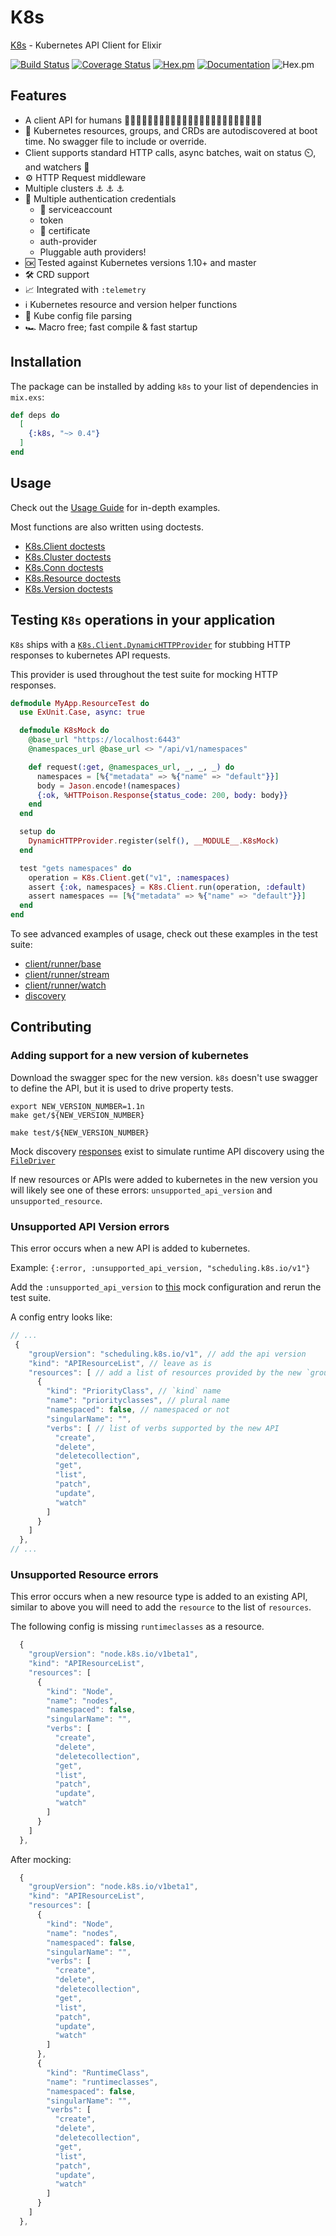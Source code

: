 # K8s

[K8s](https://hexdocs.pm/k8s/readme.html) - Kubernetes API Client for Elixir

[![Build Status](https://travis-ci.org/coryodaniel/k8s.svg?branch=master)](https://travis-ci.org/coryodaniel/k8s)
[![Coverage Status](https://coveralls.io/repos/github/coryodaniel/k8s/badge.svg?branch=master)](https://coveralls.io/github/coryodaniel/k8s?branch=master)
[![Hex.pm](http://img.shields.io/hexpm/v/k8s.svg?style=flat)](https://hex.pm/packages/k8s)
[![Documentation](https://img.shields.io/badge/documentation-on%20hexdocs-green.svg)](https://hexdocs.pm/k8s/)
![Hex.pm](https://img.shields.io/hexpm/l/k8s.svg?style=flat)

## Features

* A client API for humans 👩🏼🧑👩🏻👩🏽👩🏾🧑🏻🧑🏽👩👨🧑🧑🏾👨🏼👨🏾👨🏿
* 🔮 Kubernetes resources, groups, and CRDs are autodiscovered at boot time. No swagger file to include or override.
* Client supports standard HTTP calls, async batches, wait on status ⏲️, and watchers 👀
* ⚙️ HTTP Request middleware
* Multiple clusters ⚓ ⚓ ⚓
* 🔐 Multiple authentication credentials
  * 🤖 serviceaccount
  * token
  * 📜 certificate
  * auth-provider
  * Pluggable auth providers!
* 🆗 Tested against Kubernetes versions 1.10+ and master
* 🛠️ CRD support
* 📈 Integrated with `:telemetry`
* ℹ️ Kubernetes resource and version helper functions
* 🧰 Kube config file parsing
* 🏎️ Macro free; fast compile & fast startup

## Installation

The package can be installed by adding `k8s` to your list of dependencies in `mix.exs`:

```elixir
def deps do
  [
    {:k8s, "~> 0.4"}
  ]
end
```

## Usage

Check out the [Usage Guide](https://hexdocs.pm/k8s/usage.html) for in-depth examples.

Most functions are also written using doctests.

* [K8s.Client doctests](https://hexdocs.pm/k8s/K8s.Client.html)
* [K8s.Cluster doctests](https://hexdocs.pm/k8s/K8s.Cluster.html)
* [K8s.Conn doctests](https://hexdocs.pm/k8s/K8s.Conn.html)
* [K8s.Resource doctests](https://hexdocs.pm/k8s/K8s.Resource.html)
* [K8s.Version doctests](https://hexdocs.pm/k8s/K8s.Version.html)

## Testing `K8s` operations in your application

`K8s` ships with a [`K8s.Client.DynamicHTTPProvider`](./lib/k8s/client/dynamic_http_provider.ex) for stubbing HTTP responses to kubernetes API requests.

This provider is used throughout the test suite for mocking HTTP responses.

```elixir
defmodule MyApp.ResourceTest do
  use ExUnit.Case, async: true

  defmodule K8sMock do
    @base_url "https://localhost:6443"
    @namespaces_url @base_url <> "/api/v1/namespaces"

    def request(:get, @namespaces_url, _, _, _) do
      namespaces = [%{"metadata" => %{"name" => "default"}}]
      body = Jason.encode!(namespaces)
      {:ok, %HTTPoison.Response{status_code: 200, body: body}}
    end
  end

  setup do
    DynamicHTTPProvider.register(self(), __MODULE__.K8sMock)
  end

  test "gets namespaces" do
    operation = K8s.Client.get("v1", :namespaces)
    assert {:ok, namespaces} = K8s.Client.run(operation, :default)
    assert namespaces == [%{"metadata" => %{"name" => "default"}}]
  end
end
```

To see advanced examples of usage, check out these examples in the test suite:

* [client/runner/base](./test/k8s/client/runner/base_test.exs)
* [client/runner/stream](./test/k8s/client/runner/stream_test.exs)
* [client/runner/watch](./test/k8s/client/runner/watch_test.exs)
* [discovery](./test/k8s/discovery_test.exs)

## Contributing

### Adding support for a new version of kubernetes

Download the swagger spec for the new version. `k8s` doesn't use swagger to define the API, but it is used to drive property tests.

```shell
export NEW_VERSION_NUMBER=1.1n
make get/${NEW_VERSION_NUMBER}
```

```shell
make test/${NEW_VERSION_NUMBER}
```

Mock discovery [responses](.test/support/discovery) exist to simulate runtime API discovery using the [`FileDriver`](./lib/k8s/cluster/discover/file_driver.ex)

If new resources or APIs were added to kubernetes in the new version you will likely see one of these errors: `unsupported_api_version` and `unsupported_resource`.

### Unsupported API Version errors

This error occurs when a new API is added to kubernetes.

Example: `{:error, :unsupported_api_version, "scheduling.k8s.io/v1"}`

Add the `:unsupported_api_version` to [this](test/support/discovery/resource_definitions.json) mock configuration and rerun the test suite.

A config entry looks like:

```javascript
// ...
 {
    "groupVersion": "scheduling.k8s.io/v1", // add the api version
    "kind": "APIResourceList", // leave as is
    "resources": [ // add a list of resources provided by the new `groupVersion`
      {
        "kind": "PriorityClass", // `kind` name
        "name": "priorityclasses", // plural name
        "namespaced": false, // namespaced or not
        "singularName": "",
        "verbs": [ // list of verbs supported by the new API
          "create",
          "delete",
          "deletecollection",
          "get",
          "list",
          "patch",
          "update",
          "watch"
        ]
      }
    ]
  },
// ...
```

### Unsupported Resource errors

This error occurs when a new resource type is added to an existing API, similar to above you will need to add the `resource` to the list of `resources`.

The following config is missing `runtimeclasses` as a resource.

```javascript
  {
    "groupVersion": "node.k8s.io/v1beta1",
    "kind": "APIResourceList",
    "resources": [
      {
        "kind": "Node",
        "name": "nodes",
        "namespaced": false,
        "singularName": "",
        "verbs": [
          "create",
          "delete",
          "deletecollection",
          "get",
          "list",
          "patch",
          "update",
          "watch"
        ]
      }
    ]
  },
```

After mocking:

```javascript
  {
    "groupVersion": "node.k8s.io/v1beta1",
    "kind": "APIResourceList",
    "resources": [
      {
        "kind": "Node",
        "name": "nodes",
        "namespaced": false,
        "singularName": "",
        "verbs": [
          "create",
          "delete",
          "deletecollection",
          "get",
          "list",
          "patch",
          "update",
          "watch"
        ]
      },
      {
        "kind": "RuntimeClass",
        "name": "runtimeclasses",
        "namespaced": false,
        "singularName": "",
        "verbs": [
          "create",
          "delete",
          "deletecollection",
          "get",
          "list",
          "patch",
          "update",
          "watch"
        ]
      }
    ]
  },
```

